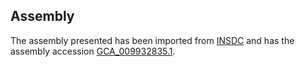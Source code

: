 
Assembly
--------

The assembly presented has been imported from 
[INSDC](http://www.insdc.org) and has the assembly accession
[GCA\_009932835.1](http://www.ebi.ac.uk/ena/data/view/GCA_009932835.1).

